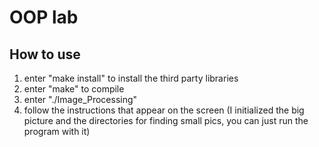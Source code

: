 # OOP lab
## How to use
1. enter "make install" to install the third party libraries
2. enter "make" to compile
3. enter "./Image_Processing"
4. follow the instructions that appear on the screen
(I initialized the big picture and the directories for finding small pics, you can just run the program with it)
